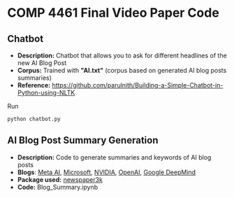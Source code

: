 # COMP 4461 Final Video Paper Code

## Chatbot
* **Description:** Chatbot that allows you to ask for different headlines of the new AI Blog Post
* **Corpus:** Trained with **"AI.txt"** (corpus based on generated AI blog posts summaries)
* **Reference:** https://github.com/parulnith/Building-a-Simple-Chatbot-in-Python-using-NLTK


Run
```
python chatbot.py
```
## AI Blog Post Summary Generation
* **Description:** Code to generate summaries and keywords of AI blog posts
* **Blogs**: [Meta AI](https://ai.facebook.com/blog/?page=1), [Microsoft](https://blogs.microsoft.com/ai/), [NVIDIA](https://blogs.nvidia.com/blog/category/deep-learning/), [OpenAI](https://openai.com/blog/), [Google DeepMind](https://www.deepmind.com/blog)
* **Package used:** [newspaper3k](https://github.com/codelucas/newspaper)
* **Code:** Blog_Summary.ipynb 
